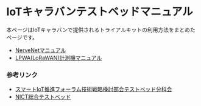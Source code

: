 # IoTキャラバンテストベッドマニュアル

本ページはIoTキャラバンで提供されるトライアルキットの利用方法をまとめたページです。

- [NerveNetマニュアル](https://github.com/tohrukondo/iotcaravantestbed/blob/master/nervetrial.md)
- [LPWA(LoRaWAN)計測機マニュアル](https://github.com/tohrukondo/iotcaravantestbed/blob/master/loratrial.md)

### 参考リンク
- [スマートIoT推進フォーラム技術戦略検討部会テストベッド分科会](https://testbed.nict.go.jp/bunkakai/caravan-tb.html)
- [NICT総合テストベッド](https://testbed.nict.go.jp/)
